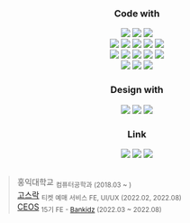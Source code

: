 <div align="center">
  
  <h3>Code with</h3>
  <img src="https://img.shields.io/badge/python-3776AB?style=flat-square&logo=python&logoColor=white">
  <img src="https://img.shields.io/badge/JavaScript-F7DF1E?style=flat-square&logo=javascript&logoColor=black">
  <img src="https://img.shields.io/badge/TypeScript-3178C6?style=flat-square&logo=typescript&logoColor=white">
  <br>
  <img src="https://img.shields.io/badge/React-61DAFB?style=flat-square&logo=react&logoColor=black"> 
  <img src="https://img.shields.io/badge/Storybook-FF4785?style=flat-square&logo=storybook&logoColor=white">
  <img src="https://img.shields.io/badge/-000000?style=flat-square&logo=Next.Js&logoColor=white">
  <img src="https://img.shields.io/badge/-B42AED?style=flat-square&logo=redux&logoColor=white">
  <img src="https://img.shields.io/badge/-FF4154?style=flat-square&logo=reactquery&logoColor=white">
  <br>
    <img src="https://img.shields.io/badge/Express-000000?style=flat-square&logo=express&logoColor=white">
  <img src="https://img.shields.io/badge/Flask-000000?style=flat-square&logo=flask&logoColor=white">
  <img src="https://img.shields.io/badge/-232F3E?style=flat-square&logo=amazonaws&logoColor=white">
  <img src="https://img.shields.io/badge/-009639?style=flat-square&logo=Nginx&logoColor=white"/>
  <img src="https://img.shields.io/badge/-2496ED?style=flat-square&logo=docker&logoColor=white"/>
  <br>
  
  <img src="https://img.shields.io/badge/MySQL-4479A1?style=flat-square&logo=mysql&logoColor=white">
  <img src="https://img.shields.io/badge/mongo-47A248?style=flat-square&logo=MongoDB&logoColor=white">
  <img src="https://img.shields.io/badge/s3-569A31?style=flat-square&logo=amazons3&logoColor=white">
  
  <h3>Design with</h3>
  <img src="https://img.shields.io/badge/Ps-31A8FF?style=flat-square&logo=adobe-photoshop&logoColor=white">
  <img src="https://img.shields.io/badge/Ai-FF9A00?style=flat-square&logo=adobe-illustrator&logoColor=white">
  <img src="https://img.shields.io/badge/Figma-F24E1E?style=flat-square&logo=figma&logoColor=white">
  
  <h3>Link</h3>
  <a href="https://github.com/9yujin" target="_blank"><img src="https://img.shields.io/badge/GitHub-181717?style=flat-square&logo=GitHub&logoColor=white"/></a>
  <a href="https://9yujin.tistory.com/" target="_blank"><img src="https://img.shields.io/badge/Blog-A9BCF5?style=flat-square&logo=Undertale&logoColor=white"/></a>
  <a href="https://www.instagram.com/9yu.oo/" target="_blank"><img src="https://img.shields.io/badge/Gram-E4405F?style=flat-square&logo=Instagram&logoColor=white"/></a>
</div>

<h2></h2>

> 홍익대학교 <sub> 컴퓨터공학과 (2018.03 ~ )</sub> <br>
> [고스락](https://github.com/Gosrock) <sub> 티켓 예매 서비스 FE, UI/UX (2022.02, 2022.08)</sub> <br>
> [CEOS](https://www.ceos.or.kr/) <sub> 15기 FE - [Bankidz](https://github.com/bankidz/bankidz-client) (2022.03 ~ 2022.08)</sub>  
